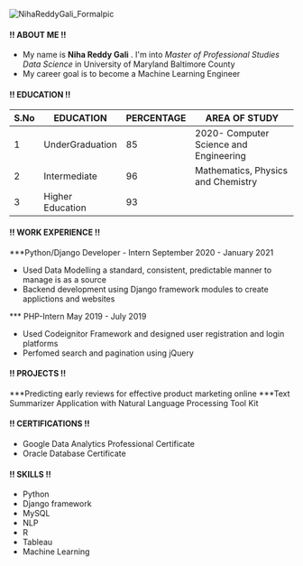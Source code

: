 ![NihaReddyGali_Formalpic](https://user-images.githubusercontent.com/90106664/132106217-177cd589-380f-42f7-87b1-a6a3bcd41ff2.jpg)

#### !! ABOUT ME !!

- My name is **Niha Reddy Gali** . I'm into *Master of Professional Studies Data Science* in University of Maryland Baltimore County
- My career goal is to become a Machine Learning Engineer

#### !! EDUCATION !!

| S.No |   EDUCATION      | PERCENTAGE |         AREA OF STUDY                 |
|------| -----------------|------------|---------------------------------------|
|  1   | UnderGraduation  |     85     | 2020- Computer Science and Engineering|
|  2   | Intermediate     |     96     | Mathematics, Physics and Chemistry    |
|  3   | Higher Education |     93     |                                       |

#### !! WORK EXPERIENCE !!

***Python/Django Developer - Intern                       September 2020 - January 2021
- Used Data Modelling a standard, consistent, predictable manner to manage is as a source
- Backend development using Django framework modules to create applictions and websites

*** PHP-Intern                                             May 2019 - July 2019
- Used Codeignitor Framework and designed user registration and login platforms
- Perfomed search and pagination using jQuery

#### !! PROJECTS !!

***Predicting early reviews for effective product marketing online
***Text Summarizer Application with Natural Language Processing Tool Kit

#### !! CERTIFICATIONS !!

- Google Data Analytics Professional Certificate
- Oracle Database Certificate

#### !! SKILLS !!

- Python
- Django framework
- MySQL
- NLP
- R
- Tableau
- Machine Learning

